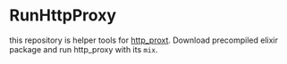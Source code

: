 # RunHttpProxy

this repository is helper tools for [http_proxt](https://github.com/KazuCocoa/http_proxy).
Download precompiled elixir package and run http_proxy with its `mix`.

